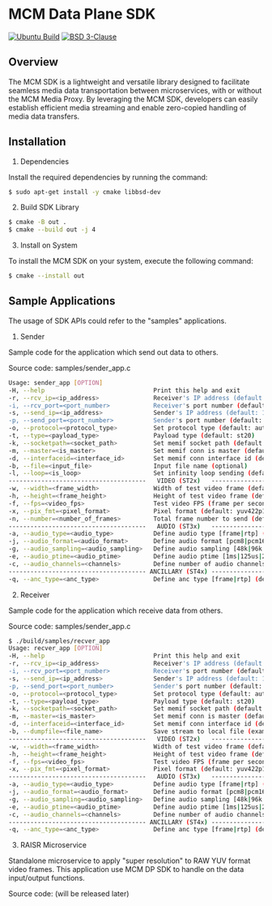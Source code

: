 # MCM Data Plane SDK

[![Ubuntu Build](https://github.com/OpenVisualCloud/Media-Communications-Mesh/actions/workflows/ubuntu-build.yml/badge.svg)](https://github.com/OpenVisualCloud/Media-Communications-Mesh/actions/workflows/ubuntu-build.yml)
[![BSD 3-Clause][license-img]][license]

## Overview

The MCM SDK is a lightweight and versatile library designed to facilitate seamless media data transportation between microservices, with or without the MCM Media Proxy. By leveraging the MCM SDK, developers can easily establish efficient media streaming and enable zero-copied handling of media data transfers.

## Installation

1. Dependencies

Install the required dependencies by running the command:

```bash
$ sudo apt-get install -y cmake libbsd-dev
```

2. Build SDK Library

```bash
$ cmake -B out .
$ cmake --build out -j 4
```

3. Install on System

To install the MCM SDK on your system, execute the following command:

```bash
$ cmake --install out
```

## Sample Applications

The usage of SDK APIs could refer to the "samples" applications.

1. Sender

Sample code for the application which send out data to others.

Source code: samples/sender_app.c
```bash
Usage: sender_app [OPTION]
-H, --help                              Print this help and exit
-r, --rcv_ip=<ip_address>               Receiver's IP address (default: 127.0.0.1)
-i, --rcv_port=<port_number>            Receiver's port number (default: 9001)
-s, --send_ip=<ip_address>              Sender's IP address (default: 127.0.0.1)
-p, --send_port=<port_number>           Sender's port number (default: 9001)
-o, --protocol=<protocol_type>          Set protocol type (default: auto)
-t, --type=<payload_type>               Payload type (default: st20)
-k, --socketpath=<socket_path>          Set memif socket path (default: /run/mcm/mcm_rx_memif.sock)
-m, --master=<is_master>                Set memif conn is master (default: 1 for sender, 0 for recver)
-d, --interfaceid=<interface_id>        Set memif conn interface id (default: 0)
-b, --file=<input_file>                 Input file name (optional)
-l, --loop=<is_loop>                    Set infinity loop sending (default: 0)
--------------------------------------   VIDEO (ST2x)   --------------------------------------
-w, --width=<frame_width>               Width of test video frame (default: 1920)
-h, --height=<frame_height>             Height of test video frame (default: 1080)
-f, --fps=<video_fps>                   Test video FPS (frame per second) (default: 30.00)
-x, --pix_fmt=<pixel_format>            Pixel format (default: yuv422p10le)
-n, --number=<number_of_frames>         Total frame number to send (default = inf: 0)
--------------------------------------   AUDIO (ST3x)   --------------------------------------
-a, --audio_type=<audio_type>           Define audio type [frame|rtp] (default: frame)
-j, --audio_format=<audio_format>       Define audio format [pcm8|pcm16|pcm24|am824] (default: pcm16)
-g, --audio_sampling=<audio_sampling>   Define audio sampling [48k|96k|44k] (default: 48k)
-e, --audio_ptime=<audio_ptime>         Define audio ptime [1ms|125us|250us|333us|4ms|80us|1.09ms|0.14ms|0.09ms] (default: 1ms)
-c, --audio_channels=<channels>         Define number of audio channels [1|2] (default: 1)
-------------------------------------- ANCILLARY (ST4x) --------------------------------------
-q, --anc_type=<anc_type>               Define anc type [frame|rtp] (default: frame)
```

2. Receiver

Sample code for the application which receive data from others.

Source code: samples/sender_app.c
```bash
$ ./build/samples/recver_app
Usage: recver_app [OPTION]
-H, --help                              Print this help and exit
-r, --rcv_ip=<ip_address>               Receiver's IP address (default: 127.0.0.1)
-i, --rcv_port=<port_number>            Receiver's port number (default: 9001)
-s, --send_ip=<ip_address>              Sender's IP address (default: 127.0.0.1)
-p, --send_port=<port_number>           Sender's port number (default: 9001)
-o, --protocol=<protocol_type>          Set protocol type (default: auto)
-t, --type=<payload_type>               Payload type (default: st20)
-k, --socketpath=<socket_path>          Set memif socket path (default: /run/mcm/mcm_rx_memif.sock)
-m, --master=<is_master>                Set memif conn is master (default: 1 for sender, 0 for recver)
-d, --interfaceid=<interface_id>        Set memif conn interface id (default: 0)
-b, --dumpfile=<file_name>              Save stream to local file (example: data-sdk.264)
--------------------------------------   VIDEO (ST2x)   --------------------------------------
-w, --width=<frame_width>               Width of test video frame (default: 1920)
-h, --height=<frame_height>             Height of test video frame (default: 1080)
-f, --fps=<video_fps>                   Test video FPS (frame per second) (default: 30.00)
-x, --pix_fmt=<pixel_format>            Pixel format (default: yuv422p10le)
--------------------------------------   AUDIO (ST3x)   --------------------------------------
-a, --audio_type=<audio_type>           Define audio type [frame|rtp] (default: frame)
-j, --audio_format=<audio_format>       Define audio format [pcm8|pcm16|pcm24|am824] (default: pcm16)
-g, --audio_sampling=<audio_sampling>   Define audio sampling [48k|96k|44k] (default: 48k)
-e, --audio_ptime=<audio_ptime>         Define audio ptime [1ms|125us|250us|333us|4ms|80us|1.09ms|0.14ms|0.09ms] (default: 1ms)
-c, --audio_channels=<channels>         Define number of audio channels [1|2] (default: 1)
-------------------------------------- ANCILLARY (ST4x) --------------------------------------
-q, --anc_type=<anc_type>               Define anc type [frame|rtp] (default: frame)
```

3. RAISR Microservice

Standalone microservice to apply "super resolution" to RAW YUV format video frames.
This application use MCM DP SDK to handle on the data input/output functions.

Source code: (will be released later)

<!-- References -->
[license-img]: https://img.shields.io/badge/License-BSD_3--Clause-blue.svg
[license]: https://opensource.org/license/bsd-3-clause
